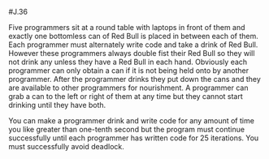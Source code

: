 #J.36

Five programmers sit at a round table with laptops in front of them and exactly one bottomless can of Red Bull is placed in between each of them.  Each programmer must alternately write code and take a drink of Red Bull.  However these programmers always double fist their Red Bull so they will not drink any unless they have a Red Bull in each hand.  Obviously each programmer can only obtain a can if it is not being held onto by another programmer.  After the programmer drinks they put down the cans and they are available to other programmers for nourishment.  A programmer can grab a can to the left or right of them at any time but they cannot start drinking until they have both.

You can make a programmer drink and write code for any amount of time you like greater than one-tenth second but the program must continue successfully until each programmer has written code for 25 iterations.  You must successfully avoid deadlock.
